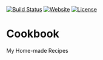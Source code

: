 [![Build Status](https://travis-ci.org/iROCKBUNNY/Cookbook.svg)](https://travis-ci.org/iROCKBUNNY/Cookbook)
[![Website](https://img.shields.io/website-up-down-green-red/http/cookbook.irockbunny.com.svg)](http://cookbook.irockbunny.com/)
[![License](https://img.shields.io/badge/license-CC4.0%20BY--NC--ND-orange.svg)](/blob/master/LICENSE)

# Cookbook
My Home-made Recipes

